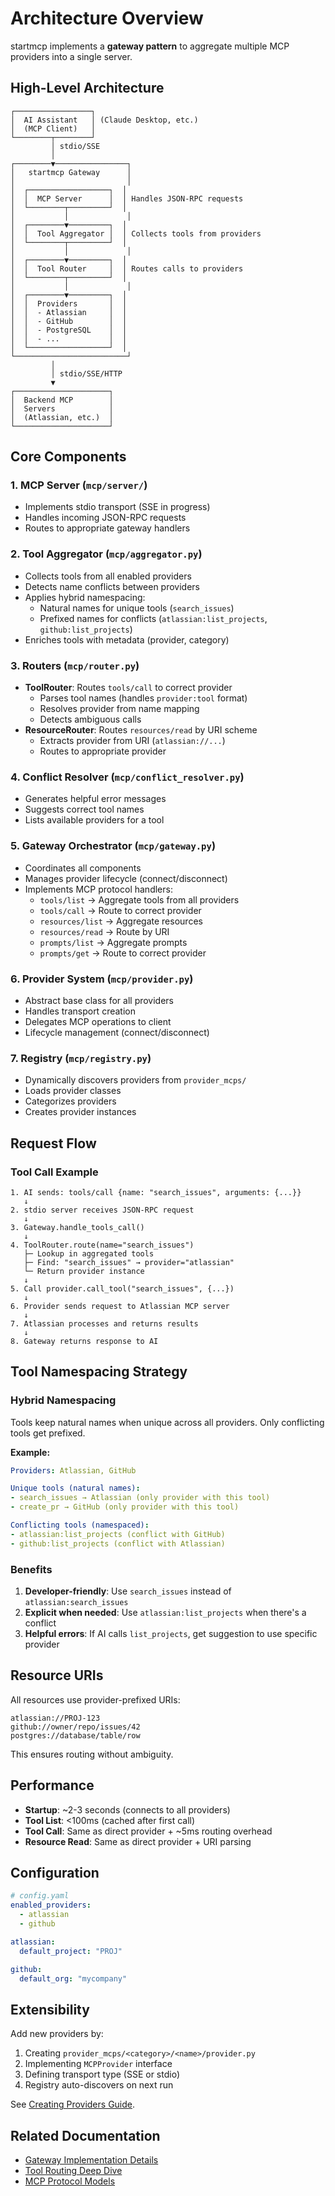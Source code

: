 # Architecture Overview

startmcp implements a **gateway pattern** to aggregate multiple MCP providers into a single server.

## High-Level Architecture

```
┌─────────────────┐
│  AI Assistant   │ (Claude Desktop, etc.)
│  (MCP Client)   │
└────────┬────────┘
         │ stdio/SSE
         │
┌────────▼────────────────┐
│   startmcp Gateway      │
│                         │
│  ┌──────────────────┐  │
│  │  MCP Server      │  │ Handles JSON-RPC requests
│  └────────┬─────────┘  │
│           │             │
│  ┌────────▼─────────┐  │
│  │  Tool Aggregator │  │ Collects tools from providers
│  └────────┬─────────┘  │
│           │             │
│  ┌────────▼─────────┐  │
│  │  Tool Router     │  │ Routes calls to providers
│  └────────┬─────────┘  │
│           │             │
│  ┌────────▼─────────┐  │
│  │  Providers       │  │
│  │  - Atlassian     │  │
│  │  - GitHub        │  │
│  │  - PostgreSQL    │  │
│  │  - ...           │  │
│  └──────────────────┘  │
└─────────────────────────┘
         │
         │ stdio/SSE/HTTP
         ▼
┌─────────────────────┐
│  Backend MCP        │
│  Servers            │
│  (Atlassian, etc.)  │
└─────────────────────┘
```

## Core Components

### 1. MCP Server (`mcp/server/`)
- Implements stdio transport (SSE in progress)
- Handles incoming JSON-RPC requests
- Routes to appropriate gateway handlers

### 2. Tool Aggregator (`mcp/aggregator.py`)
- Collects tools from all enabled providers
- Detects name conflicts between providers
- Applies hybrid namespacing:
  - Natural names for unique tools (`search_issues`)
  - Prefixed names for conflicts (`atlassian:list_projects`, `github:list_projects`)
- Enriches tools with metadata (provider, category)

### 3. Routers (`mcp/router.py`)
- **ToolRouter**: Routes `tools/call` to correct provider
  - Parses tool names (handles `provider:tool` format)
  - Resolves provider from name mapping
  - Detects ambiguous calls
- **ResourceRouter**: Routes `resources/read` by URI scheme
  - Extracts provider from URI (`atlassian://...`)
  - Routes to appropriate provider

### 4. Conflict Resolver (`mcp/conflict_resolver.py`)
- Generates helpful error messages
- Suggests correct tool names
- Lists available providers for a tool

### 5. Gateway Orchestrator (`mcp/gateway.py`)
- Coordinates all components
- Manages provider lifecycle (connect/disconnect)
- Implements MCP protocol handlers:
  - `tools/list` → Aggregate tools from all providers
  - `tools/call` → Route to correct provider
  - `resources/list` → Aggregate resources
  - `resources/read` → Route by URI
  - `prompts/list` → Aggregate prompts
  - `prompts/get` → Route to correct provider

### 6. Provider System (`mcp/provider.py`)
- Abstract base class for all providers
- Handles transport creation
- Delegates MCP operations to client
- Lifecycle management (connect/disconnect)

### 7. Registry (`mcp/registry.py`)
- Dynamically discovers providers from `provider_mcps/`
- Loads provider classes
- Categorizes providers
- Creates provider instances

## Request Flow

### Tool Call Example

```
1. AI sends: tools/call {name: "search_issues", arguments: {...}}
   ↓
2. stdio server receives JSON-RPC request
   ↓
3. Gateway.handle_tools_call()
   ↓
4. ToolRouter.route(name="search_issues")
   ├─ Lookup in aggregated tools
   ├─ Find: "search_issues" → provider="atlassian"
   └─ Return provider instance
   ↓
5. Call provider.call_tool("search_issues", {...})
   ↓
6. Provider sends request to Atlassian MCP server
   ↓
7. Atlassian processes and returns results
   ↓
8. Gateway returns response to AI
```

## Tool Namespacing Strategy

### Hybrid Namespacing
Tools keep natural names when unique across all providers. Only conflicting tools get prefixed.

**Example:**
```yaml
Providers: Atlassian, GitHub

Unique tools (natural names):
- search_issues → Atlassian (only provider with this tool)
- create_pr → GitHub (only provider with this tool)

Conflicting tools (namespaced):
- atlassian:list_projects (conflict with GitHub)
- github:list_projects (conflict with Atlassian)
```

### Benefits
1. **Developer-friendly**: Use `search_issues` instead of `atlassian:search_issues`
2. **Explicit when needed**: Use `atlassian:list_projects` when there's a conflict
3. **Helpful errors**: If AI calls `list_projects`, get suggestion to use specific provider

## Resource URIs

All resources use provider-prefixed URIs:

```
atlassian://PROJ-123
github://owner/repo/issues/42
postgres://database/table/row
```

This ensures routing without ambiguity.

## Performance

- **Startup**: ~2-3 seconds (connects to all providers)
- **Tool List**: <100ms (cached after first call)
- **Tool Call**: Same as direct provider + ~5ms routing overhead
- **Resource Read**: Same as direct provider + URI parsing

## Configuration

```yaml
# config.yaml
enabled_providers:
  - atlassian
  - github

atlassian:
  default_project: "PROJ"

github:
  default_org: "mycompany"
```

## Extensibility

Add new providers by:
1. Creating `provider_mcps/<category>/<name>/provider.py`
2. Implementing `MCPProvider` interface
3. Defining transport type (SSE or stdio)
4. Registry auto-discovers on next run

See [Creating Providers Guide](../guides/creating-providers.md).

## Related Documentation

- [Gateway Implementation Details](gateway.md)
- [Tool Routing Deep Dive](routing.md)
- [MCP Protocol Models](../../mcp/protocol.py)
